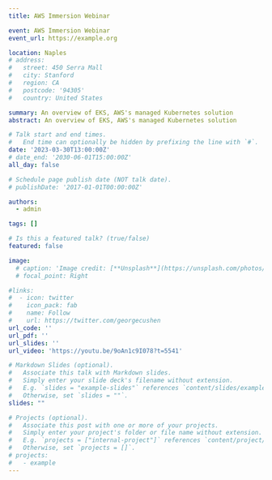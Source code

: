 ```yaml
---
title: AWS Immersion Webinar

event: AWS Immersion Webinar
event_url: https://example.org

location: Naples
# address:
#   street: 450 Serra Mall
#   city: Stanford
#   region: CA
#   postcode: '94305'
#   country: United States

summary: An overview of EKS, AWS's managed Kubernetes solution
abstract: An overview of EKS, AWS's managed Kubernetes solution

# Talk start and end times.
#   End time can optionally be hidden by prefixing the line with `#`.
date: '2023-03-30T13:00:00Z'
# date_end: '2030-06-01T15:00:00Z'
all_day: false

# Schedule page publish date (NOT talk date).
# publishDate: '2017-01-01T00:00:00Z'

authors:
  - admin

tags: []

# Is this a featured talk? (true/false)
featured: false

image:
  # caption: 'Image credit: [**Unsplash**](https://unsplash.com/photos/bzdhc5b3Bxs)'
  # focal_point: Right

#links:
#  - icon: twitter
#    icon_pack: fab
#    name: Follow
#    url: https://twitter.com/georgecushen
url_code: ''
url_pdf: ''
url_slides: ''
url_video: 'https://youtu.be/9oAn1c9I078?t=5541'

# Markdown Slides (optional).
#   Associate this talk with Markdown slides.
#   Simply enter your slide deck's filename without extension.
#   E.g. `slides = "example-slides"` references `content/slides/example-slides.md`.
#   Otherwise, set `slides = ""`.
slides: ""

# Projects (optional).
#   Associate this post with one or more of your projects.
#   Simply enter your project's folder or file name without extension.
#   E.g. `projects = ["internal-project"]` references `content/project/deep-learning/index.md`.
#   Otherwise, set `projects = []`.
# projects:
#   - example
---
```


<!-- Add more info here -->
